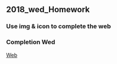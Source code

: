 ## 2018_wed_Homework

### Use img & icon to complete the web

### Completion Wed
[Web](https://yochlin.github.io/2018_wed_Homework/)